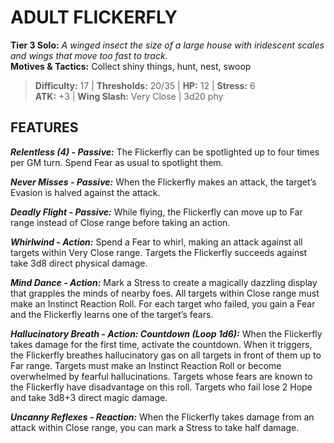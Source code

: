 # ADULT FLICKERFLY

**Tier 3 Solo:** *A winged insect the size of a large house with iridescent scales and wings that move too fast to track.*  
**Motives & Tactics:** Collect shiny things, hunt, nest, swoop

> **Difficulty:** 17 | **Thresholds:** 20/35 | **HP:** 12 | **Stress:** 6  
> **ATK:** +3 | **Wing Slash:** Very Close | 3d20 phy  

## FEATURES

***Relentless (4) - Passive:*** The Flickerfly can be spotlighted up to four times per GM turn. Spend Fear as usual to spotlight them.

***Never Misses - Passive:*** When the Flickerfly makes an attack, the target’s Evasion is halved against the attack.

***Deadly Flight - Passive:*** While flying, the Flickerfly can move up to Far range instead of Close range before taking an action.

***Whirlwind - Action:*** Spend a Fear to whirl, making an attack against all targets within Very Close range. Targets the Flickerfly succeeds against take 3d8 direct physical damage.

***Mind Dance - Action:*** Mark a Stress to create a magically dazzling display that grapples the minds of nearby foes. All targets within Close range must make an Instinct Reaction Roll. For each target who failed, you gain a Fear and the Flickerfly learns one of the target’s fears.

***Hallucinatory Breath - Action: Countdown (Loop 1d6):*** When the Flickerfly takes damage for the first time, activate the countdown. When it triggers, the Flickerfly breathes hallucinatory gas on all targets in front of them up to Far range. Targets must make an Instinct Reaction Roll or become overwhelmed by fearful hallucinations. Targets whose fears are known to the Flickerfly have disadvantage on this roll. Targets who fail lose 2 Hope and take 3d8+3 direct magic damage.

***Uncanny Reflexes - Reaction:*** When the Flickerfly takes damage from an attack within Close range, you can mark a Stress to take half damage.
